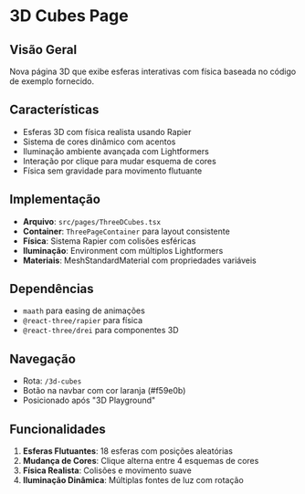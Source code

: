# 3D Cubes Page

## Visão Geral
Nova página 3D que exibe esferas interativas com física baseada no código de exemplo fornecido.

## Características
- Esferas 3D com física realista usando Rapier
- Sistema de cores dinâmico com acentos
- Iluminação ambiente avançada com Lightformers
- Interação por clique para mudar esquema de cores
- Física sem gravidade para movimento flutuante

## Implementação
- **Arquivo**: `src/pages/ThreeDCubes.tsx`
- **Container**: `ThreePageContainer` para layout consistente
- **Física**: Sistema Rapier com colisões esféricas
- **Iluminação**: Environment com múltiplos Lightformers
- **Materiais**: MeshStandardMaterial com propriedades variáveis

## Dependências
- `maath` para easing de animações
- `@react-three/rapier` para física
- `@react-three/drei` para componentes 3D

## Navegação
- Rota: `/3d-cubes`
- Botão na navbar com cor laranja (#f59e0b)
- Posicionado após "3D Playground"

## Funcionalidades
1. **Esferas Flutuantes**: 18 esferas com posições aleatórias
2. **Mudança de Cores**: Clique alterna entre 4 esquemas de cores
3. **Física Realista**: Colisões e movimento suave
4. **Iluminação Dinâmica**: Múltiplas fontes de luz com rotação 